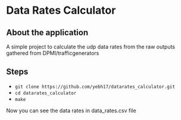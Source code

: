 # Data Rates Calculator

## About the application

A simple project to calculate the udp data rates from the raw outputs gathered from DPMI/trafficgenerators

## Steps

- `git clone https://github.com/yebh17/datarates_calculator.git`
- `cd datarates_calculator`
- `make`

Now you can see the data rates in data_rates.csv file
